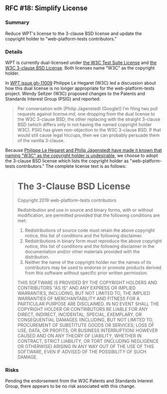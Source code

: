 ## RFC #18: Simplify License

### Summary

Reduce WPT's license to the 3-clause BSD license and update the copyright
holder to "web-platform-tests contributors."

### Details

WPT is currently dual-licensed under [the W3C Test Suite
License](#w3c-test-suite-license) and [the W3C 3-clause BSD
License](#w3c-3-clause-bsd-license). Both licenses name "W3C" as the copyright
holder.

In [WPT issue gh-11009](https://github.com/web-platform-tests/wpt/issues/11009)
Philippe Le Hegaret (W3C) led a discussion about how this dual license is no
longer appropriate for the web-platform-tests project. Wendy Seltzer (W3C)
proposed changes to the Patents and Standards Interest Group (PSIG) and
reported:

> Per conversation with [Philip Jägenstedt (Google)] I'm filing two pull
> requests against license.md, one dropping from the dual license to the W3C
> 3-clause BSD; the other replacing with the straight 3-clause BSD (which
> differs only in not having the named copyright holder W3C). PSIG has given
> non-objection to the W3C 3-clause BSD. If that would still cause legal
> hiccups, then we can probably persuade them of the vanilla 3-clause.

Because [Philippe Le Hegaret and Philip Jägenstedt have made it known that
naming "W3C" as the copyright holder is
undesirable](https://github.com/web-platform-tests/wpt/pull/11191), we choose
to adopt the 3-clause BSD license which lists the copyright holder as
"web-platform-tests contributors." The complete license text is as follows:

> # The 3-Clause BSD License
>
> Copyright 2019 web-platform-tests contributors
>
> Redistribution and use in source and binary forms, with or without modification, are permitted provided that the following conditions are met:
>
> 1. Redistributions of source code must retain the above copyright notice, this list of conditions and the following disclaimer.
> 2. Redistributions in binary form must reproduce the above copyright notice, this list of conditions and the following disclaimer in the documentation and/or other materials provided with the distribution.
> 3. Neither the name of the copyright holder nor the names of its contributors may be used to endorse or promote products derived from this software without specific prior written permission.
>
> THIS SOFTWARE IS PROVIDED BY THE COPYRIGHT HOLDERS AND CONTRIBUTORS "AS IS" AND ANY EXPRESS OR IMPLIED WARRANTIES, INCLUDING, BUT NOT LIMITED TO, THE IMPLIED WARRANTIES OF MERCHANTABILITY AND FITNESS FOR A PARTICULAR PURPOSE ARE DISCLAIMED. IN NO EVENT SHALL THE COPYRIGHT HOLDER OR CONTRIBUTORS BE LIABLE FOR ANY DIRECT, INDIRECT, INCIDENTAL, SPECIAL, EXEMPLARY, OR CONSEQUENTIAL DAMAGES (INCLUDING, BUT NOT LIMITED TO, PROCUREMENT OF SUBSTITUTE GOODS OR SERVICES; LOSS OF USE, DATA, OR PROFITS; OR BUSINESS INTERRUPTION) HOWEVER CAUSED AND ON ANY THEORY OF LIABILITY, WHETHER IN CONTRACT, STRICT LIABILITY, OR TORT (INCLUDING NEGLIGENCE OR OTHERWISE) ARISING IN ANY WAY OUT OF THE USE OF THIS SOFTWARE, EVEN IF ADVISED OF THE POSSIBILITY OF SUCH DAMAGE.

### Risks

Pending the endorsement from the W3C Patents and Standards Interest Group,
there appears to be no risk associated with this change.
